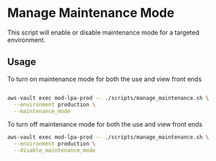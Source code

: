 # Manage Maintenance Mode

This script will enable or disable maintenance mode for a targeted environment.

## Usage

To turn on maintenance mode for both the use and view front ends

``` bash

aws-vault exec mod-lpa-prod -- ./scripts/manage_maintenance.sh \
  --environment production \
  --maintenance_mode
```

To turn off maintenance mode for both the use and view front ends

``` bash
aws-vault exec mod-lpa-prod -- ./scripts/manage_maintenance.sh \
  --environment production \
  --disable_maintenance_mode
```

